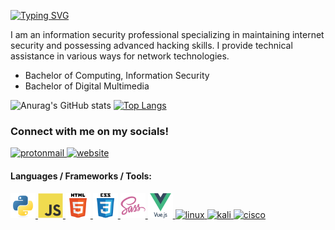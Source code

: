 [![Typing SVG](https://readme-typing-svg.demolab.com?font=Lora&size=30&pause=1000&color=E3E3E3&multiline=true&width=800&lines=Halo+!+I+am+Chung%2C+welcome+to+my+github+profile)](https://git.io/typing-svg)

I am an information security professional specializing in maintaining internet security and possessing advanced hacking skills. I provide technical assistance in various ways for network technologies.

- Bachelor of Computing, Information Security
- Bachelor of Digital Multimedia

![Anurag's GitHub stats](https://github-readme-stats.vercel.app/api?username=chung&show=reviews,discussions_started,discussions_answered,prs_merged,prs_merged_percentage&show_icons=true&theme=graywhite)
[![Top Langs](https://github-readme-stats.vercel.app/api/top-langs/?username=anuraghazra&layout=donut-vertical&theme=graywhite)](https://github.com/anuraghazra/github-readme-stats)

<section>
  <h3>Connect with me on my socials!</h3>
  <p>
    <a href="https://www.linkedin.com/in/chungnicholas" title="protonmail" target="_blank">
      <img src="https://img.shields.io/badge/ProtonMail-8B89CC?style=for-the-badge&logo=protonmail&logoColor=white" alt="protonmail"/>
    </a>
    <a href="-" title="Website" target="_blank">
<!--       &nbsp -->
      <img src="https://img.shields.io/badge/website-000000?style=for-the-badge&logo=About.me&logoColor=white" alt="website"/>
    </a>
  </p>
</section>

#### Languages / Frameworks / Tools:  
<a href="https://www.python.org" target="_blank"> 
<img src="https://raw.githubusercontent.com/devicons/devicon/master/icons/python/python-original.svg" alt="python" width="40" height="40"/> 
</a>

<a href="https://developer.mozilla.org/en-US/docs/Web/JavaScript" target="_blank"> 
<img src="https://raw.githubusercontent.com/devicons/devicon/master/icons/javascript/javascript-original.svg" alt="javascript" width="40" height="40"/> 
</a>

<a href="https://www.w3.org/html/" target="_blank">
<img src="https://raw.githubusercontent.com/devicons/devicon/master/icons/html5/html5-original-wordmark.svg" alt="html5" width="40" height="40"/> 
</a>

<a href="https://www.w3schools.com/css/" target="_blank"> 
<img src="https://raw.githubusercontent.com/devicons/devicon/master/icons/css3/css3-original-wordmark.svg" alt="css3" width="40" height="40"/> 
</a>

<a href="https://sass-lang.com" target="_blank"> 
<img src="https://raw.githubusercontent.com/devicons/devicon/master/icons/sass/sass-original.svg" alt="sass" width="40" height="40"/> 
</a>

<a href="https://vuejs.org/" target="_blank"> 
<img src="https://raw.githubusercontent.com/devicons/devicon/master/icons/vuejs/vuejs-original-wordmark.svg" alt="vuejs" width="40" height="40"/> 
</a>

<a href="https://www.electronjs.org" target="_blank"> 
<img src="https://upload.wikimedia.org/wikipedia/commons/3/35/Tux.svg" alt="linux" width="55" height="55"/> 
</a> 

<a href="https://www.mongodb.com/" target="_blank"> 
<img src="https://upload.wikimedia.org/wikipedia/commons/2/2b/Kali-dragon-icon.svg" alt="kali" width="60" height="60"/> 
</a> 

<a href="https://www.typescriptlang.org/" target="_blank"> 
<img src="https://upload.wikimedia.org/wikipedia/commons/6/64/Cisco_logo.svg" alt="cisco" width="60" height="55"/> 
</a> 

